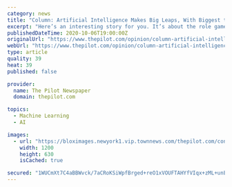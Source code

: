 ```yaml
---
category: news
title: "Column: Artificial Intelligence Makes Big Leaps, With Biggest to Come"
excerpt: "Here’s an interesting story for you. It’s about the role games have played in the development of artificial intelligence (AI), which today is nearly ubiquitous."
publishedDateTime: 2020-10-06T19:00:00Z
originalUrl: "https://www.thepilot.com/opinion/column-artificial-intelligence-makes-big-leaps-with-biggest-to-come/article_e314c1ae-07d0-11eb-a7f4-bf83b18e2991.html"
webUrl: "https://www.thepilot.com/opinion/column-artificial-intelligence-makes-big-leaps-with-biggest-to-come/article_e314c1ae-07d0-11eb-a7f4-bf83b18e2991.html"
type: article
quality: 39
heat: 39
published: false

provider:
  name: The Pilot Newspaper
  domain: thepilot.com

topics:
  - Machine Learning
  - AI

images:
  - url: "https://bloximages.newyork1.vip.townnews.com/thepilot.com/content/tncms/custom/image/131e72c6-2bfb-11e5-9b9f-070bd3599e11.jpg"
    width: 1200
    height: 630
    isCached: true

secured: "1WUCmXt7C4aBBWvck/7aCRoKSiWpfBrged+reO1xVOUFTAHYfVIqx+zML+unEGlJ5RNHnLyue9BwLNIZLQQ1KW5RdjH9WYQT3jehEjgcEaKnp4sYHLL4o5V22OqrPZpO5GcAkJjSsx3rSMmRZd4358weM093YdhWOcfqNDwm0hsF/xbAZgh8oKn9LDxQ0sfEHnobITmJ0i6OpWuxqD5gr0Gi0jruHNQH3SqPaJZ6HFgVpDdu51p62sKcWltBHx4pwlsBKcbZBnV+23mfAoGQjhehEJkjnNWXk7P8mCVqr+utt6Qk8cHHMX6bzQoqli/xpiksDW1/ZSTxkG+m7+HoLnNYXNrq25dqAZlMGPbdsJQ=;lowoQWQ3F7xLbQk/TTxNZw=="
---
```



